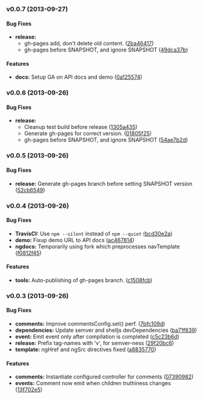 <a name="v0.0.7"></a>
### v0.0.7 (2013-09-27)


#### Bug Fixes

* **release:**
  * gh-pages add, don't delete old content. ([2ba46417](http://github.com/caitp/ui-comments/commit/2ba464175bea2993347b3c9bb7e514d2b6117dc5))
  * gh-pages before SNAPSHOT, and ignore SNAPSHOT ([49dca37b](http://github.com/caitp/ui-comments/commit/49dca37b7fd2d82ada4efc70ac63f034b7f1e21f))


#### Features

* **docs:** Setup GA on API docs and demo ([0a125574](http://github.com/caitp/ui-comments/commit/0a12557419cee244f33722664afd1fe2dc95882a))

<a name="v0.0.6"></a>
### v0.0.6 (2013-09-26)


#### Bug Fixes

* **release:**
  * Cleanup test build before release ([1305a435](http://github.com/caitp/ui-comments/commit/1305a435f702398cc9836e9fa5c5322663ea942e))
  * Generate gh-pages for correct version. ([01805f25](http://github.com/caitp/ui-comments/commit/01805f2516b5c0d62716b582f2cf02f6e9b8b395))
  * gh-pages before SNAPSHOT, and ignore SNAPSHOT ([54ae7b2d](http://github.com/caitp/ui-comments/commit/54ae7b2dae85be06c014b2a0040c06e1edaac820))

<a name="v0.0.5"></a>
### v0.0.5 (2013-09-26)


#### Bug Fixes

* **release:** Generate gh-pages branch before setting SNAPSHOT version ([52cb6549](http://github.com/caitp/ui-comments/commit/52cb65491d84a70104f25dcff7bfe0f74c2d34e2))

<a name="v0.0.4"></a>
### v0.0.4 (2013-09-26)


#### Bug Fixes

* **TravisCI:** Use `npm --silent` instead of `npm --quiet` ([bcd30e2a](http://github.com/caitp/ui-comments/commit/bcd30e2ac21a79ce3fe92b759cac09b9a8c75dc6))
* **demo:** Fixup demo URL to API docs ([ac467814](http://github.com/caitp/ui-comments/commit/ac467814e982354e3a93c17d9b2acba63b5e8dda))
* **ngdocs:** Temporarily using fork which preprocesses navTemplate ([f0812f45](http://github.com/caitp/ui-comments/commit/f0812f45a529513fcbda9fc7ca95e525cca1e785))


#### Features

* **tools:** Auto-publishing of gh-pages branch. ([c1508fcb](http://github.com/caitp/ui-comments/commit/c1508fcbf83d749e28be8915f56ac9a6af4640a0))

<a name="v0.0.3"></a>
### v0.0.3 (2013-09-26)


#### Bug Fixes

* **comments:** Improve commentsConfig.set() perf. ([7bfc109d](http://github.com/caitp/ui-comments/commit/7bfc109d489a965e18c77907438a2419d79952fa))
* **dependencies:** Update semver and shelljs devDependencies ([ba71f839](http://github.com/caitp/ui-comments/commit/ba71f83993997967d1a5a76cf56abd5d8a405506))
* **event:** Emit event only after compilation is completed ([c5c23b6d](http://github.com/caitp/ui-comments/commit/c5c23b6dd3d4c8765f26567eee547106a7f1653f))
* **release:** Prefix tag-names with 'v', for semver-ness ([29f20bc6](http://github.com/caitp/ui-comments/commit/29f20bc637ed78652793f6c2a0ef2e5eaae9f0cf))
* **template:** ngHref and ngSrc directives fixed ([a8835770](http://github.com/caitp/ui-comments/commit/a8835770b8da14b7a83a452647f3f4f21e4dd1c2))


#### Features

* **comments:** Instantiate configured controller for comments ([07390982](http://github.com/caitp/ui-comments/commit/07390982172e8ea1a5a956b8c3362aa45bca2d7f))
* **events:** Comment now emit when children truthiness changes ([13f702e5](http://github.com/caitp/ui-comments/commit/13f702e56273f40d5ea671ffa5a37ff952850150))

